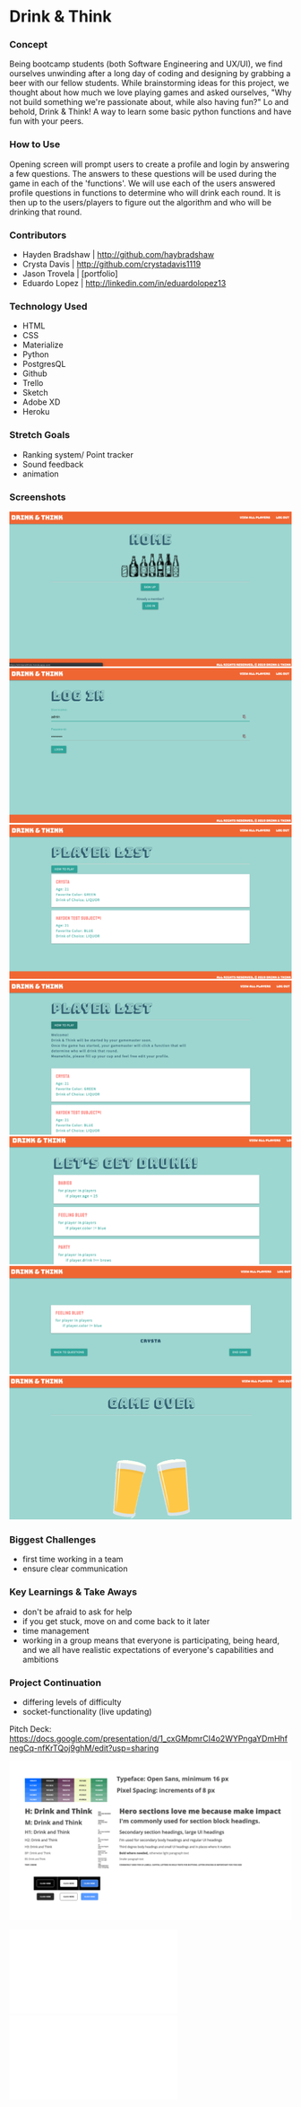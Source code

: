 # Drink & Think

### Concept
Being bootcamp students (both Software Engineering and UX/UI), we find ourselves unwinding after a long day of coding and designing by grabbing a beer with our fellow students. While brainstorming ideas for this project, we thought about how much we love playing games and asked ourselves, "Why not build something we're passionate about, while also having fun?" Lo and behold, Drink & Think! A way to learn some basic python functions and have fun with your peers.

### How to Use
Opening screen will prompt users to create a profile and login by answering a few questions. The answers to these questions will be used during the game in each of the 'functions'. 
We will use each of the users answered profile questions in functions to determine who will drink each round. It is then up to the users/players to figure out the algorithm and who will be drinking that round.

### Contributors
* Hayden Bradshaw |
    http://github.com/haybradshaw
* Crysta Davis |
    http://github.com/crystadavis1119
* Jason Trovela |
    [portfolio]
* Eduardo Lopez |
    http://linkedin.com/in/eduardolopez13

### Technology Used
* HTML
* CSS
* Materialize 
* Python
* PostgresQL
* Github
* Trello
* Sketch
* Adobe XD
* Heroku

### Stretch Goals
* Ranking system/ Point tracker
* Sound feedback
* animation

### Screenshots
![](code_drink/images/homepage.png)
![](code_drink/images/login.png)
![](code_drink/images/playerlist.png)
![](code_drink/images/howto.png)
![](code_drink/images/gameplay.png)
![](code_drink/images/answer.png)
![](code_drink/images/gameover.png)


### Biggest Challenges
* first time working in a team
* ensure clear communication

### Key Learnings & Take Aways
* don't be afraid to ask for help
* if you get stuck, move on and come back to it later
* time management 
* working in a group means that everyone is participating, being heard, and we all have realistic expectations of everyone's capabilities and ambitions

### Project Continuation
* differing levels of difficulty 
* socket-functionality (live updating)

Pitch Deck: https://docs.google.com/presentation/d/1_cxGMpmrCI4o2WYPngaYDmHhfnegCq-nfKrTQoj9ghM/edit?usp=sharing

![Style Guide](code_drink/images/originalStyleGuide.png)

![Original Wire Frame](code_drink/images/DRINKandTHINK.pdf)
![Updated Wire Frame](code_drink/images/DRINKandTHINKV2.pdf)